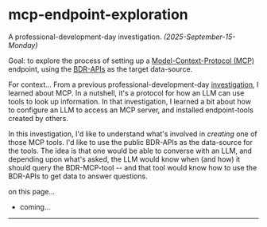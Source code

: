 # mcp-endpoint-exploration

A professional-development-day investigation. _(2025-September-15-Monday)_

Goal: to explore the process of setting up a [Model-Context-Protocol (MCP)][mcp] endpoint, using the [BDR-APIs][bdr-apis] as the target data-source.

For context... From a previous professional-development-day [investigation][pre-inv], I learned about MCP. In a nutshell, it's a protocol for how an LLM can use tools to look up information. In that investigation, I learned a bit about how to configure an LLM to access an MCP server, and installed endpoint-tools created by others.

In this investigation, I'd like to understand what's involved in _creating_ one of those MCP tools. I'd like to use the public BDR-APIs as the data-source for the tools. The idea is that one would be able to converse with an LLM, and depending upon what's asked, the LLM would know when (and how) it should query the BDR-MCP-tool -- and that tool would know how to use the BDR-APIs to get data to answer questions.

[mcp]: <https://en.wikipedia.org/wiki/Model_Context_Protocol>
[bdr-apis]: <https://github.com/Brown-University-Library/bdr_api_documentation>
[pre-inv]: <https://github.com/birkin/mcp_agent_tutorial_project>

on this page...
- coming...

---

